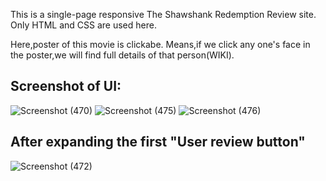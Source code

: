 This is a single-page responsive The Shawshank Redemption Review site.
Only HTML and CSS are used here.

Here,poster of this movie is clickabe. Means,if we click any one's face in the poster,we will find full details of that person(WIKI).

## Screenshot of UI:
![Screenshot (470)](https://user-images.githubusercontent.com/33740662/118684367-f8a71e00-b823-11eb-8e39-c08980a2b443.png)
![Screenshot (475)](https://user-images.githubusercontent.com/33740662/118685223-b9c59800-b824-11eb-8ffe-efa7d825d417.png)
![Screenshot (476)](https://user-images.githubusercontent.com/33740662/118685263-c518c380-b824-11eb-9526-0a433e6a8121.png)

## After expanding the first "User review button"
![Screenshot (472)](https://user-images.githubusercontent.com/33740662/118684624-3310bb00-b824-11eb-8284-21b3a032f4bb.png)
